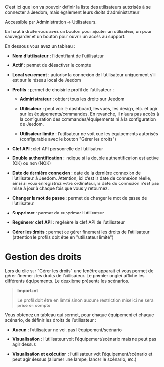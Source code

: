 C’est ici que l’on va pouvoir définir la liste des utilisateurs
autorisés à se connecter à Jeedom, mais également leurs droits
d’administrateur

Accessible par Administration → Utilisateurs.

En haut à droite vous avez un bouton pour ajouter un utilisateur, un
pour sauvegarder et un bouton pour ouvrir un accès au support.

En dessous vous avez un tableau :

-   **Nom d’utilisateur** : l’identifiant de l’utilisateur

-   **Actif** : permet de désactiver le compte

-   **Local seulement** : autorise la connexion de l’utilisateur
    uniquement s’il est sur le réseau local de Jeedom

-   **Profils** : permet de choisir le profil de l’utilisateur :

    -   **Administrateur** : obtient tous les droits sur Jeedom

    -   **Utilisateur** : peut voir le dashboard, les vues, les
        design, etc. et agir sur les équipements/commandes. En revanche,
        il n’aura pas accès à la configuration des commandes/équipements
        ni à la configuration de Jeedom.

    -   **Utilisateur limité** : l’utilisateur ne voit que les
        équipements autorisés (configurable avec le bouton "Gérer
        les droits")

-   **Clef API** : clef API personnelle de l’utilisateur

-   **Double authentification** : indique si la double authentification
    est active (OK) ou non (NOK)

-   **Date de dernière connexion** : date de la dernière connexion de
    l’utilisateur à Jeedom. Attention, ici c’est la date de connexion
    réelle, ainsi si vous enregistrez votre ordinateur, la date de
    connexion n’est pas mise à jour à chaque fois que vous y retournez.

-   **Changer le mot de passe** : permet de changer le mot de passe de
    l’utilisateur

-   **Supprimer** : permet de supprimer l’utilisateur

-   **Regénerer clef API** : regénère la clef API de l’utilisateur

-   **Gérer les droits** : permet de gérer finement les droits de
    l’utilisateur (attention le profils doit être en
    "utilisateur limité")

Gestion des droits 
==================

Lors du clic sur "Gérer les droits" une fenêtre apparait et vous permet
de gérer finement les droits de l’utilisateur. Le premier onglet affiche
les différents équipements. Le deuxième présente les scénarios.

> **Important**
>
> Le profil doit être en limité sinon aucune restriction mise ici ne
> sera prise en compte

Vous obtenez un tableau qui permet, pour chaque équipement et chaque
scénario, de définir les droits de l’utilisateur :

-   **Aucun** : l’utilisateur ne voit pas l’équipement/scénario

-   **Visualisation** : l’utilisateur voit l’équipement/scénario mais ne
    peut pas agir dessus

-   **Visualisation et exécution** : l’utilisateur voit
    l’équipement/scénario et peut agir dessus (allumer une lampe, lancer
    le scénario, etc.)


